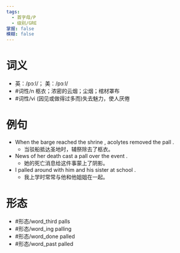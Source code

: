 ```yaml
---
tags:
  - 首字母/P
  - 级别/GRE
掌握: false
模糊: false
---
```

# 词义
- 英：/pɔːl/； 美：/pɔːl/
- #词性/n  柩衣；浓密的云烟；尘烟；棺材罩布
- #词性/vi  (因见或做得过多而)失去魅力，使人厌倦
# 例句
- When the barge reached the shrine , acolytes removed the pall .
	- 当驳船抵达圣地时，辅祭除去了柩衣。
- News of her death cast a pall over the event .
	- 她的死亡消息给这件事蒙上了阴影。
- I palled around with him and his sister at school .
	- 我上学时常常与他和他姐姐在一起。
# 形态
- #形态/word_third palls
- #形态/word_ing palling
- #形态/word_done palled
- #形态/word_past palled
